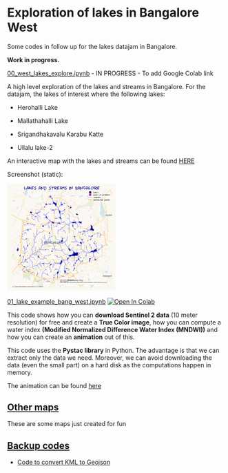 # Exploration of lakes in Bangalore West

Some codes in follow up for the lakes datajam in Bangalore.

**Work in progress.**

[00_west_lakes_explore.ipynb](00_west_lakes_explore.ipynb) - IN PROGRESS - To add Google Colab link

A high level exploration of the lakes and streams in Bangalore. For the datajam, the lakes of interest where the following lakes:

- Herohalli Lake

- Mallathahalli Lake

- Srigandhakavalu Karabu Katte

- Ullalu lake-2

An interactive map with the lakes and streams can be found [HERE](https://ellenb.github.io/lakes-bang/lakes_streams.html)

Screenshot (static):

<img src="images/cropped_image_lakes.PNG"  width=50% height=50%>

[01_lake_example_bang_west.ipynb](01_lake_example_bang_west.ipynb) [![Open In Colab](https://colab.research.google.com/assets/colab-badge.svg)](https://colab.research.google.com/drive/13Ndo2P9i1Uxp6jhfoIibQ0MxqEgNZ2Yl?usp=sharing)

This code shows how you can **download Sentinel 2 data** (10 meter resolution) for free  and create a **True Color image**, how you can compute a water index **(Modified Normalized Difference Water Index (MNDWI))** and how you can create an **animation** out of this.

This code uses the **Pystac library** in Python. The advantage is that we can extract only the data we need. Moreover, we can avoid downloading the data (even the small part) on a hard disk as the computations happen in memory. 

The animation can be found [here](herohalli_mndwi_2023.gif)

## [Other maps](maps_other)

These are some maps just created for fun

## [Backup codes](backup)

- [Code to convert KML to Geojson](backup/convert_files.ipynb)
